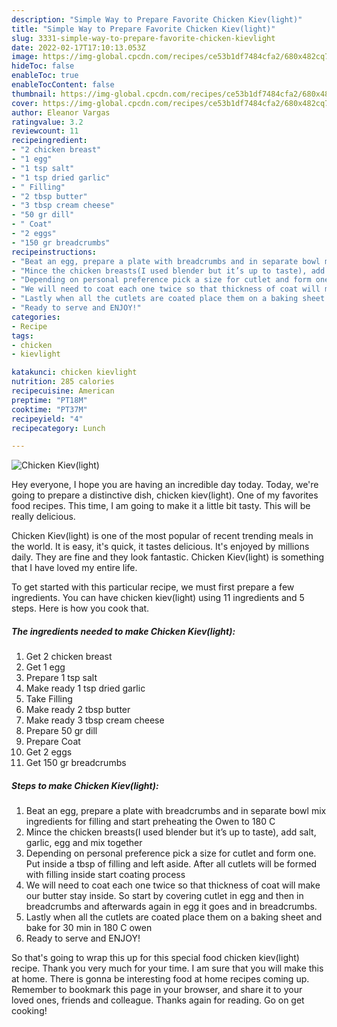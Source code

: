 ```yaml
---
description: "Simple Way to Prepare Favorite Chicken Kiev(light)"
title: "Simple Way to Prepare Favorite Chicken Kiev(light)"
slug: 3331-simple-way-to-prepare-favorite-chicken-kievlight
date: 2022-02-17T17:10:13.053Z
image: https://img-global.cpcdn.com/recipes/ce53b1df7484cfa2/680x482cq70/chicken-kievlight-recipe-main-photo.jpg
hideToc: false
enableToc: true
enableTocContent: false
thumbnail: https://img-global.cpcdn.com/recipes/ce53b1df7484cfa2/680x482cq70/chicken-kievlight-recipe-main-photo.jpg
cover: https://img-global.cpcdn.com/recipes/ce53b1df7484cfa2/680x482cq70/chicken-kievlight-recipe-main-photo.jpg
author: Eleanor Vargas
ratingvalue: 3.2
reviewcount: 11
recipeingredient:
- "2 chicken breast"
- "1 egg"
- "1 tsp salt"
- "1 tsp dried garlic"
- " Filling"
- "2 tbsp butter"
- "3 tbsp cream cheese"
- "50 gr dill"
- " Coat"
- "2 eggs"
- "150 gr breadcrumbs"
recipeinstructions:
- "Beat an egg, prepare a plate with breadcrumbs and in separate bowl mix ingredients for filling and start preheating the Owen to 180 C"
- "Mince the chicken breasts(I used blender but it’s up to taste), add salt, garlic, egg and mix together"
- "Depending on personal preference pick a size for cutlet and form one. Put inside a tbsp of filling and left aside. After all cutlets will be formed with filling inside start coating process"
- "We will need to coat each one twice so that thickness of coat will make our butter stay inside. So start by covering cutlet in egg and then in breadcrumbs and afterwards again in egg it goes and in breadcrumbs."
- "Lastly when all the cutlets are coated place them on a baking sheet and bake for 30 min in 180 C owen"
- "Ready to serve and ENJOY!"
categories:
- Recipe
tags:
- chicken
- kievlight

katakunci: chicken kievlight 
nutrition: 285 calories
recipecuisine: American
preptime: "PT18M"
cooktime: "PT37M"
recipeyield: "4"
recipecategory: Lunch

---
```



![Chicken Kiev(light)](https://img-global.cpcdn.com/recipes/ce53b1df7484cfa2/680x482cq70/chicken-kievlight-recipe-main-photo.jpg)

Hey everyone, I hope you are having an incredible day today. Today, we're going to prepare a distinctive dish, chicken kiev(light). One of my favorites food recipes. This time, I am going to make it a little bit tasty. This will be really delicious.

Chicken Kiev(light) is one of the most popular of recent trending meals in the world. It is easy, it's quick, it tastes delicious. It's enjoyed by millions daily. They are fine and they look fantastic. Chicken Kiev(light) is something that I have loved my entire life.




To get started with this particular recipe, we must first prepare a few ingredients. You can have chicken kiev(light) using 11 ingredients and 5 steps. Here is how you cook that.

<!--inarticleads1-->

##### The ingredients needed to make Chicken Kiev(light):

1. Get 2 chicken breast
1. Get 1 egg
1. Prepare 1 tsp salt
1. Make ready 1 tsp dried garlic
1. Take  Filling
1. Make ready 2 tbsp butter
1. Make ready 3 tbsp cream cheese
1. Prepare 50 gr dill
1. Prepare  Coat
1. Get 2 eggs
1. Get 150 gr breadcrumbs




<!--inarticleads2-->

##### Steps to make Chicken Kiev(light):

1. Beat an egg, prepare a plate with breadcrumbs and in separate bowl mix ingredients for filling and start preheating the Owen to 180 C
1. Mince the chicken breasts(I used blender but it’s up to taste), add salt, garlic, egg and mix together
1. Depending on personal preference pick a size for cutlet and form one. Put inside a tbsp of filling and left aside. After all cutlets will be formed with filling inside start coating process
1. We will need to coat each one twice so that thickness of coat will make our butter stay inside. So start by covering cutlet in egg and then in breadcrumbs and afterwards again in egg it goes and in breadcrumbs.
1. Lastly when all the cutlets are coated place them on a baking sheet and bake for 30 min in 180 C owen
1. Ready to serve and ENJOY!



So that's going to wrap this up for this special food chicken kiev(light) recipe. Thank you very much for your time. I am sure that you will make this at home. There is gonna be interesting food at home recipes coming up. Remember to bookmark this page in your browser, and share it to your loved ones, friends and colleague. Thanks again for reading. Go on get cooking!
